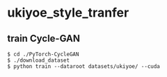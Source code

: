 # ukiyoe_style_tranfer

## train Cycle-GAN

```shell
$ cd ./PyTorch-CycleGAN
$ ./download_dataset
$ python train --dataroot datasets/ukiyoe/ --cuda
```



